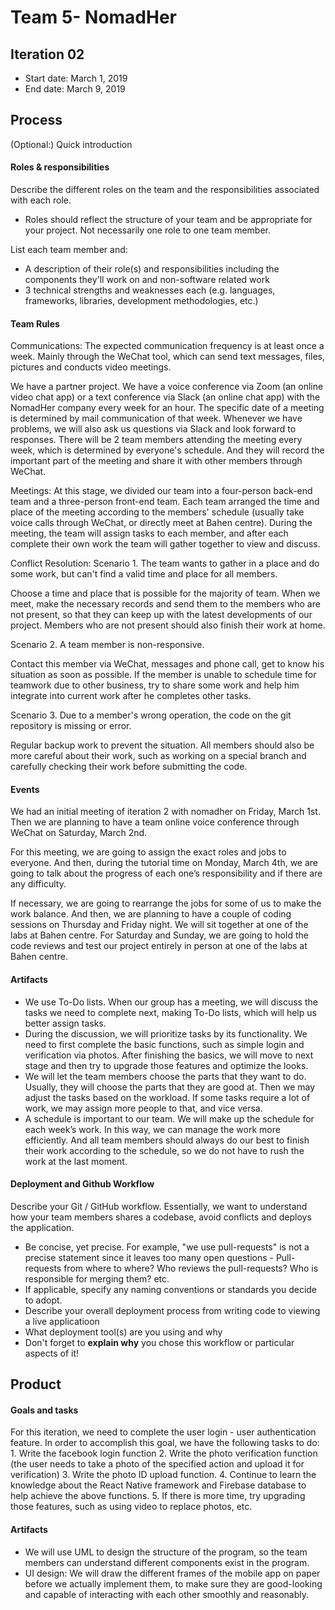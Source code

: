 # Team 5- NomadHer

## Iteration 02

 * Start date: March 1, 2019
 * End date: March 9, 2019

## Process

(Optional:) Quick introduction

#### Roles & responsibilities

Describe the different roles on the team and the responsibilities associated with each role. 
 * Roles should reflect the structure of your team and be appropriate for your project. Not necessarily one role to one team member.

List each team member and:
 * A description of their role(s) and responsibilities including the components they'll work on and non-software related work
 * 3 technical strengths and weaknesses each (e.g. languages, frameworks, libraries, development methodologies, etc.)

#### Team Rules

Communications:
The expected communication frequency is at least once a week. Mainly through the WeChat tool, which can send text messages, files, pictures and conducts video meetings.

We have a partner project. We have a voice conference via Zoom (an online video chat app) or a text conference via Slack (an online chat app) with the NomadHer company every week for an hour. The specific date of a meeting is determined by mail communication of that week. Whenever we have problems, we will also ask us questions via Slack and look forward to responses. There will be 2 team members attending the meeting every week, which is determined by everyone's schedule. And they will record the important part of the meeting and share it with other members through WeChat.
 
Meetings:
At this stage, we divided our team into a four-person back-end team and a three-person front-end team. Each team arranged the time and place of the meeting according to the members' schedule (usually take voice calls through WeChat, or directly meet at Bahen centre). During the meeting, the team will assign tasks to each member, and after each complete their own work the team will gather together to view and discuss.
 
Conflict Resolution:
Scenario 1. The team wants to gather in a place and do some work, but can't find a valid time and place for all members.

Choose a time and place that is possible for the majority of team. When we meet, make the necessary records and send them to the members who are not present, so that they can keep up with the latest developments of our project. Members who are not present should also finish their work at home.

Scenario 2. A team member is non-responsive.

Contact this member via WeChat, messages and phone call, get to know his situation as soon as possible. If the member is unable to schedule time for teamwork due to other business, try to share some work and help him integrate into current work after he completes other tasks.

Scenario 3. Due to a member's wrong operation, the code on the git repository is missing or error.

Regular backup work to prevent the situation. All members should also be more careful about their work, such as working on a special branch and carefully checking their work before submitting the code.

#### Events

We had an initial meeting of iteration 2 with nomadher on Friday, March 1st. Then we are planning to have a team online voice conference through WeChat on Saturday, March 2nd. 

For this meeting, we are going to assign the exact roles and jobs to everyone. And then, during the tutorial time on Monday, March 4th, we are going to talk about the progress of each one’s responsibility and if there are any difficulty. 

If necessary, we are going to rearrange the jobs for some of us to make the work balance. And then, we are planning to have a couple of coding sessions on Thursday and Friday night. We will sit together at one of the labs at Bahen centre. For Saturday and Sunday, we are going to hold the code reviews and test our project entirely in person at one of the labs at Bahen centre. 

#### Artifacts

- We use To-Do lists. When our group has a meeting, we will discuss the tasks we need to complete next, making To-Do lists, which will help us better assign tasks.
- During the discussion, we will prioritize tasks by its functionality. We need to first complete the basic functions, such as simple login and verification via photos. After finishing the basics, we will move to next stage and then try to upgrade those features and optimize the looks.
- We will let the team members choose the parts that they want to do. Usually, they will choose the parts that they are good at. Then we may adjust the tasks based on the workload. If some tasks require a lot of work, we may assign more people to that, and vice versa.
- A schedule is important to our team. We will make up the schedule for each week’s work. In this way, we can manage the work more efficiently. And all team members should always do our best to finish their work according to the schedule, so we do not have to rush the work at the last moment.


#### Deployment and Github Workflow

Describe your Git / GitHub workflow. Essentially, we want to understand how your team members shares a codebase, avoid conflicts and deploys the application.

 * Be concise, yet precise. For example, "we use pull-requests" is not a precise statement since it leaves too many open questions - Pull-requests from where to where? Who reviews the pull-requests? Who is responsible for merging them? etc.
 * If applicable, specify any naming conventions or standards you decide to adopt.
 * Describe your overall deployment process from writing code to viewing a live applicatioon
 * What deployment tool(s) are you using and why
 * Don't forget to **explain why** you chose this workflow or particular aspects of it!



## Product

#### Goals and tasks

For this iteration, we need to complete the user login - user authentication feature. In order to accomplish this goal, we have the following tasks to do: 1. Write the facebook login function 2. Write the photo verification function (the user needs to take a photo of the specified action and upload it for verification) 3. Write the photo ID upload function. 4. Continue to learn the knowledge about the React Native framework and Firebase database to help achieve the above functions. 5. If there is more time, try upgrading those features, such as using video to replace photos, etc.

#### Artifacts

- We will use UML to design the structure of the program, so the team members can understand different components exist in the program.
- UI design: We will draw the different frames of the mobile app on paper before we actually implement them, to make sure they are good-looking and capable of interacting with each other smoothly and reasonably. 